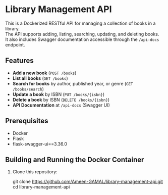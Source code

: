 # Library Management API

This is a Dockerized RESTful API for managing a collection of books in a library.  
The API supports adding, listing, searching, updating, and deleting books.  
It also includes Swagger documentation accessible through the `/api-docs` endpoint.

## Features

- **Add a new book** (`POST /books`)
- **List all books** (`GET /books`)
- **Search for books** by author, published year, or genre (`GET /books/search`)
- **Update a book** by ISBN (`PUT /books/{isbn}`)
- **Delete a book** by ISBN (`DELETE /books/{isbn}`)
- **API Documentation** at `/api-docs` (Swagger UI)

## Prerequisites

- Docker
- Flask
- flask-swagger-ui==3.36.0

## Building and Running the Docker Container

1. Clone this repository:

   git clone https://github.com/Ameen-GAMAL/library-management-api.git
   cd library-management-api
